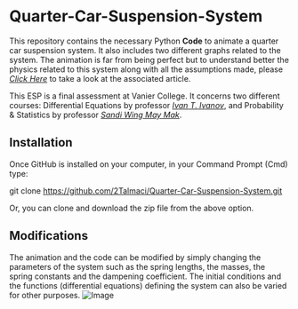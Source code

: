 # Quarter-Car-Suspension-System
This repository contains the necessary Python **Code** to animate a quarter car suspension system. It also includes two different graphs related to the system. The animation is far from being perfect but to understand better the physics related to this system along with all the assumptions made, please [_Click Here_](https://www.overleaf.com/project/5e7bdfdf01e2980001f1711d) to take a look at the associated article.

This ESP is a final assessment at Vanier College. It concerns two different courses: Differential Equations by professor [_Ivan T. Ivanov_](http://gauss.vaniercollege.qc.ca/~iti/), and Probability & Statistics by professor [_Sandi Wing May Mak_](http://gauss.vaniercollege.qc.ca/~maks/).

## Installation
Once GitHub is installed on your computer, in your Command Prompt (Cmd) type:

git clone https://github.com/2Talmaci/Quarter-Car-Suspension-System.git

Or, you can clone and download the zip file from the above option. 

## Modifications
The animation and the code can be modified by simply changing the parameters of the system such as the spring lengths, the masses, the spring constants and the dampening coefficient. The initial conditions and the functions (differential equations) defining the system can also be varied for other purposes. 
![Image](Icon-pictures.png "icon")
